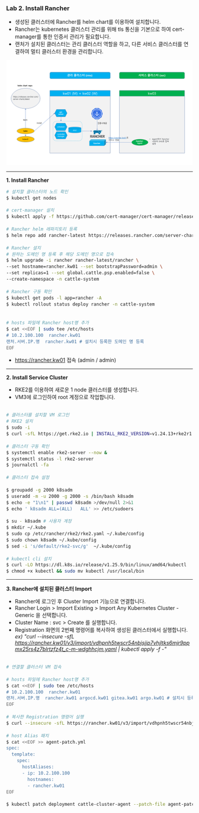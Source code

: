 ### Lab 2. Install Rancher

- 생성된 클러스터에 Rancher를 helm chart를 이용하여 설치합니다.
- Rancher는 kubernetes 클러스터 관리를 위해 tls 통신을 기본으로 하여 cert-manager를 통한 인증서 관리가 필요합니다.
- 랜처가 설치된 클러스터는 관리 클러스터 역할을 하고, 다른 서비스 클러스터를 연결하여 멀티 클러스터 환경을 관리합니다. 

![Rancher Config](./rancher-install-config.png)

---

**1. Install Rancher**

```bash
# 설치할 클러스터의 노드 확인
$ kubectl get nodes

# cert-manager 설치
$ kubectl apply -f https://github.com/cert-manager/cert-manager/releases/download/v1.10.0/cert-manager.yaml

# Rancher helm 레파지토리 등록
$ helm repo add rancher-latest https://releases.rancher.com/server-charts/latest 

# Rancher 설치
# 원하는 도메인 명 등록 후 해당 도메인 명으로 접속
$ helm upgrade -i rancher rancher-latest/rancher \
--set hostname=rancher.kw01 --set bootstrapPassword=admin \
--set replicas=1 --set global.cattle.psp.enabled=false \
--create-namespace -n cattle-system

# Rancher 구동 확인
$ kubectl get pods -l app=rancher -A
$ kubectl rollout status deploy rancher -n cattle-system


# hosts 파일에 Rancher host명 추가
$ cat <<EOF | sudo tee /etc/hosts
# 10.2.100.100  rancher.kw01
랜처.서버.IP.명  rancher.kw01 # 설치시 등록한 도메인 명 등록
EOF
```
- https://rancher.kw01 접속 (admin / admin)

---

**2. Install Service Cluster**

- RKE2를 이용하여 새로운 1 node 클러스터를 생성합니다.
- VM3에 로그인하여 root 계정으로 작업합니다.

```bash

# 클러스터를 설치할 VM 로그인
# RKE2 설치
$ sudo -i
$ curl -sfL https://get.rke2.io | INSTALL_RKE2_VERSION=v1.24.13+rke2r1 sh -

# 클러스터 구동 확인
$ systemctl enable rke2-server --now &
$ systemctl status -l rke2-server
$ journalctl -fa

# 클러스터 접속 설정

$ groupadd -g 2000 k8sadm
$ useradd -m -u 2000 -g 2000 -s /bin/bash k8sadm
$ echo -e "1\n1" | passwd k8sadm >/dev/null 2>&1
$ echo ' k8sadm ALL=(ALL)   ALL' >> /etc/sudoers

$ su - k8sadm # 사용자 계정
$ mkdir ~/.kube
$ sudo cp /etc/rancher/rke2/rke2.yaml ~/.kube/config
$ sudo chown k8sadm ~/.kube/config
$ sed -i 's/default/rke2-svc/g'  ~/.kube/config

# kubectl cli 설치
$ curl -LO https://dl.k8s.io/release/v1.25.9/bin/linux/amd64/kubectl
$ chmod +x kubectl && sudo mv kubectl /usr/local/bin

```

---

**3. Rancher에 설치된 클러스터 Import**

- Rancher에 로그인 후 Cluster Import 기능으로 연결합니다.
- Rancher Login > Import Existing > Import Any Kubernetes Cluster - Generic 을 선택합니다.
- Cluster Name : svc > Create 를 실행합니다.
- Registration 화면의 2번째 명령어를 복사하여 생성된 클러스터에서 실행합니다.  
  *ex) "curl --insecure -sfL https://rancher.kw01/v3/import/vdhpnh5twscr54nbjsjjp7vhjltks6mjr9ppmx25rs4z7blrtzfz4t_c-m-wdghhcjm.yaml | kubectl apply -f -"*

```bash

# 연결할 클러스터 VM 접속

# hosts 파일에 Rancher host명 추가
$ cat <<EOF | sudo tee /etc/hosts
# 10.2.100.100  rancher.kw01
랜처.서버.IP.명  rancher.kw01 argocd.kw01 gitea.kw01 argo.kw01 # 설치시 등록한 도메인 명 등록
EOF

# 복사한 Registration 명령어 실행
$ curl --insecure -sfL https://rancher.kw01/v3/import/vdhpnh5twscr54nbjsjjp7vhjltks6mjr9ppmx25rs4z7blrtzfz4t_c-m-wdghhcjm.yaml | kubectl apply -f -

# host Alias 패치
$ cat <<EOF >> agent-patch.yml
spec:
  template:
    spec:
      hostAliases:
      - ip: 10.2.100.100
        hostnames:
        - rancher.kw01
EOF

$ kubectl patch deployment cattle-cluster-agent --patch-file agent-patch.yml -n cattle-system
```

